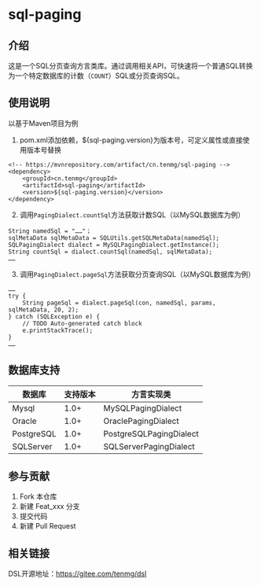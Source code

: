 # sql-paging

## 介绍
这是一个SQL分页查询方言类库。通过调用相关API，可快速将一个普通SQL转换为一个特定数据库的计数（`COUNT`）SQL或分页查询SQL。

## 使用说明

以基于Maven项目为例

1.  pom.xml添加依赖，${sql-paging.version}为版本号，可定义属性或直接使用版本号替换

```
<!-- https://mvnrepository.com/artifact/cn.tenmg/sql-paging -->
<dependency>
    <groupId>cn.tenmg</groupId>
    <artifactId>sql-paging</artifactId>
    <version>${sql-paging.version}</version>
</dependency>
```

2.  调用`PagingDialect.countSql`方法获取计数SQL（以MySQL数据库为例）

```
String namedSql = "……"；
sqlMetaData sqlMetaData = SQLUtils.getSQLMetaData(namedSql);
SQLPagingDialect dialect = MySQLPagingDialect.getInstance();
String countSql = dialect.countSql(namedSql, sqlMetaData);
……
```

3.  调用`PagingDialect.pageSql`方法获取分页查询SQL（以MySQL数据库为例）

```
……
try {
    String pageSql = dialect.pageSql(con, namedSql, params, sqlMetaData, 20, 2);
} catch (SQLException e) {
    // TODO Auto-generated catch block
    e.printStackTrace();
}
……
```
## 数据库支持

数据库     | 支持版本 |     方言实现类
-----------|---------|-------------------------
Mysql      | 1.0+    | MySQLPagingDialect
Oracle     | 1.0+    | OraclePagingDialect
PostgreSQL | 1.0+    | PostgreSQLPagingDialect
SQLServer  | 1.0+    | SQLServerPagingDialect

## 参与贡献

1.  Fork 本仓库
2.  新建 Feat_xxx 分支
3.  提交代码
4.  新建 Pull Request


## 相关链接

DSL开源地址：https://gitee.com/tenmg/dsl
